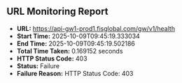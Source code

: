 ## URL Monitoring Report

- **URL:** https://api-gw1-prod1.fisglobal.com/gw/v1/health
- **Start Time:** 2025-10-09T09:45:19.333034
- **End Time:** 2025-10-09T09:45:19.502186
- **Total Time Taken:** 0.169152 seconds
- **HTTP Status Code:** 403
- **Status:** Failure
- **Failure Reason:** HTTP Status Code: 403
